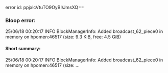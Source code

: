 error id: ppjxlcVtuTO9OyBI/JmsXQ==
### Bloop error:

25/06/18 00:20:17 INFO BlockManagerInfo: Added broadcast_62_piece0 in memory on hpomen:46517 (size: 9.3 KiB, free: 4.5 GiB)
#### Short summary: 

25/06/18 00:20:17 INFO BlockManagerInfo: Added broadcast_62_piece0 in memory on hpomen:46517 (size: ...